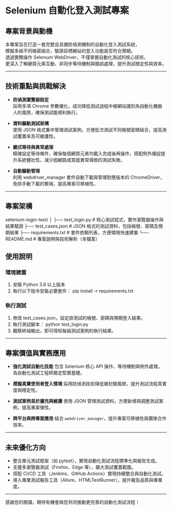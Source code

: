 # Selenium 自動化登入測試專案

## 專案背景與動機
本專案旨在打造一套完整且具備防偵測機制的自動化登入測試系統，  
模擬多組不同帳密組合，驗證目標網站的登入功能是否符合預期。  
透過實務操作 Selenium WebDriver，不僅掌握自動化測試的核心技術，  
更深入了解網頁元素互動、非同步等待機制與錯誤處理，提升測試穩定性與效率。

---

## 技術重點與挑戰解決
- **防偵測瀏覽器設定**  
  採用多項 Chrome 參數優化，成功降低測試過程中被網站識別為自動化機器人的風險，確保測試能順利執行。

- **資料驅動測試架構**  
  使用 JSON 格式集中管理測試案例，方便批次測試不同帳號密碼組合，提高測試覆蓋率及可維護性。

- **顯式等待與異常處理**  
  精確設定等待條件，確保每個網頁元素均載入完成後再操作，搭配例外捕捉提升系統健壯性，減少因網路或頁面異常導致的測試失敗。

- **自動驅動管理**  
  利用 webdriver_manager 套件自動下載與管理對應版本的 ChromeDriver，免除手動下載的繁瑣，提高專案可移植性。

---

## 專案架構


selenium-login-test/
│
├── test\_login.py          # 核心測試程式，實作瀏覽器操作與結果驗證
├── test\_cases.json        # JSON 格式的測試資料，包括帳號、密碼及預期結果
├── requirements.txt       # 套件依賴列表，方便環境快速建置
└── README.md              # 專案說明與技術解析（本檔案）


## 使用說明

### 環境建置
1. 安裝 Python 3.8 以上版本  
2. 執行以下指令安裝必要套件：  pip install -r requirements.txt

### 執行測試

1. 修改 test_cases.json，設定欲測試的帳號、密碼與預期登入結果。
2. 執行測試腳本：  python test_login.py
3. 觀察終端輸出，即可得知每組測試案例的執行結果。

---

## 專案價值與實務應用

* **強化測試自動化技能**
  包含 Selenium 核心 API 操作、等待機制與例外處理，為自動化測試工程師奠定堅實基礎。

* **模擬真實使用者登入情境**
  採用防偵測技術降低被封鎖風險，提升測試流程真實度與穩定性。

* **測試案例易於擴充與維護**
  使用 JSON 管理測試資料，方便新增與調整測試案例，提高專案彈性。

* **跨平台與跨專案應用**
  結合 `webdriver_manager`，提升專案可移植性與團隊合作效率。

---

## 未來優化方向

* 整合單元測試框架（如 pytest），實現自動化測試流程標準化與報告生成。
* 支援多瀏覽器測試（Firefox、Edge 等），擴大測試覆蓋範圍。
* 搭配 CI/CD 工具（Jenkins、GitHub Actions）實現持續整合與自動化測試。
* 導入專業測試報告工具（Allure、HTMLTestRunner），提升報告品質與專業度。

---

感謝您的閱讀，期待有機會與您共同推動更完善的自動化測試流程！




